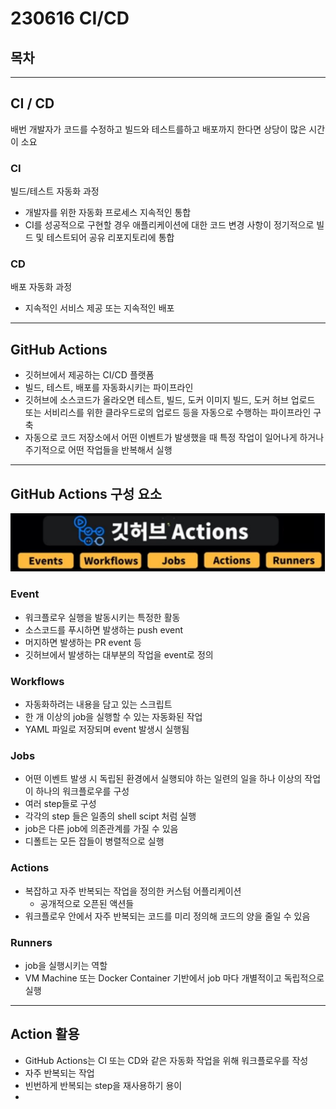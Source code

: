 # 230616 CI/CD
## 목차
---
## CI / CD
배번 개발자가 코드를 수정하고 빌드와 테스트를하고 배포까지 한다면 상당이 많은 시간이 소요
### CI
빌드/테스트 자동화 과정
- 개발자를 위한 자동화 프로세스 지속적인 통합
- CI를 성공적으로 구현할 경우 애플리케이션에 대한 코드 변경 사항이 정기적으로 빌드 및 테스트되어 공유 리포지토리에 통합

### CD
배포 자동화 과정
- 지속적인 서비스 제공 또는 지속적인 배포


---
## GitHub Actions
- 깃허브에서 제공하는 CI/CD 플랫폼
- 빌드, 테스트, 배포를 자동화시키는 파이프라인
- 깃허브에 소스코드가 올라오면 테스트, 빌드, 도커 이미지 빌드, 도커 허브 업로드 또는 서비리스를 위한 클라우드로의 업로드 등을 자동으로 수행하는 파이프라인 구축
- 자동으로 코드 저장소에서 어떤 이벤트가 발생했을 때 특정 작업이 일어나게 하거나 주기적으로 어떤 작업들을 반복해서 실행
---
## GitHub Actions 구성 요소
![](2023-06-16-11-15-20.png)
### Event
- 워크플로우 실행을 발동시키는 특정한 활동
- 소스코드를 푸시하면 발생하는 push event
- 머지하면 발생하는 PR event 등
- 깃허브에서 발생하는 대부분의 작업을 event로 정의

### Workflows
- 자동화하려는 내용을 담고 있는 스크립트
- 한 개 이상의 job을 실행할 수 있는 자동화된 작업
- YAML 파일로 저장되며 event 발생시 실행됨

### Jobs
- 어떤 이벤트 발생 시 독립된 환경에서 실행되야 하는 일련의 일을 하나 이상의 작업이 하나의 워크플로우를 구성
- 여러 step들로 구성
- 각각의 step 들은 일종의 shell scipt 처럼 실행
- job은 다른 job에 의존관계를 가질 수 있음
- 디폴트는 모든 잡들이 병렬적으로 실행

### Actions
- 복잡하고 자주 반복되는 작업을 정의한 커스텀 어플리케이션
  - 공개적으로 오픈된 액션들
- 워크플로우 안에서 자주 반복되는 코드를 미리 정의해 코드의 양을 줄일 수 있음

### Runners
- job을 실행시키는 역할
- VM Machine 또는 Docker Container 기반에서 job 마다 개별적이고 독립적으로 실행 

---
## Action 활용
- GitHub Actions는 CI 또는 CD와 같은 자동화 작업을 위해 워크플로우를 작성
- 자주 반복되는 작업
- 빈번하게 반복되는 step을 재사용하기 용이
- 